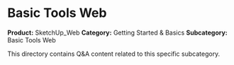 # Basic Tools Web

**Product:** SketchUp_Web
**Category:** Getting Started & Basics
**Subcategory:** Basic Tools Web

This directory contains Q&A content related to this specific subcategory.
